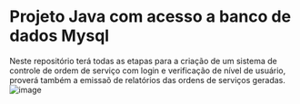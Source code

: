 # Projeto Java com acesso a banco de dados Mysql
Neste repositório terá todas as etapas para a criação de um sistema de controle de ordem de serviço com login e verificação de nível de usuário, proverá também a emissaõ de relatórios das ordens de serviços geradas.
![image](https://user-images.githubusercontent.com/63883231/127249128-0106d867-0e67-4c74-86ac-0a6940ce4025.png)
